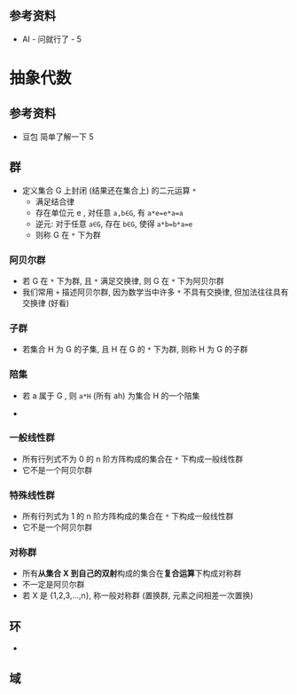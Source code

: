 ## 参考资料

* AI - 问就行了 - 5

# 抽象代数

## 参考资料

* 豆包 简单了解一下 5

## 群

* 定义集合 G 上封闭 (结果还在集合上) 的二元运算 `*`
  * 满足结合律
  * 存在单位元 e , 对任意 `a,b∈G`, 有 `a*e=e*a=a`
  * 逆元: 对于任意 `a∈G`, 存在 `b∈G`, 使得 `a*b=b*a=e`
  * 则称 G 在 `*` 下为群

### 阿贝尔群

* 若 G 在 `*` 下为群, 且 `*` 满足交换律, 则 G 在 `*` 下为阿贝尔群
* 我们常用 `+` 描述阿贝尔群, 因为数学当中许多 `*` 不具有交换律, 但加法往往具有交换律 (好看)

### 子群

* 若集合 H 为 G 的子集, 且 H 在 G 的 `*` 下为群, 则称 H 为 G 的子群

### 陪集

* 若 a 属于 G , 则 `a*H` (所有 ah) 为集合 H 的一个陪集

*

### 一般线性群

* 所有行列式不为 0 的 n 阶方阵构成的集合在 `*` 下构成一般线性群
* 它不是一个阿贝尔群

### 特殊线性群

* 所有行列式为 1 的 n 阶方阵构成的集合在 `*` 下构成一般线性群
* 它不是一个阿贝尔群

### 对称群

* 所有**从集合 X 到自己的双射**构成的集合在**复合运算**下构成对称群
* 不一定是阿贝尔群
* 若 X 是 {1,2,3,...,n}, 称一般对称群 (置换群, 元素之间相差一次置换)

###

## 环

*

## 域
